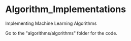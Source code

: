 # Algorithm_Implementations
Implementing Machine Learning Algorithms

Go to the "algorithms/algorithms" folder for the code.
